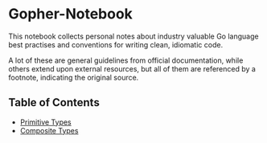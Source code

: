 # Gopher-Notebook

This notebook collects personal notes about industry valuable Go language best practises and conventions for writing
clean, idiomatic code.

A lot of these are general guidelines from official documentation, while others extend upon external resources, but all
of them are referenced by a footnote, indicating the original source.

## Table of Contents

- [Primitive Types](notes/primitive-types.md)
- [Composite Types](notes/composite-types.md)